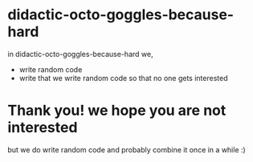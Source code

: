 # didactic-octo-goggles-because-hard

in  didactic-octo-goggles-because-hard we,
- write random code
- write that we write random code so that no one gets interested

# Thank you! we hope you are not interested

but we do write random code and probably combine it once in a while :)

